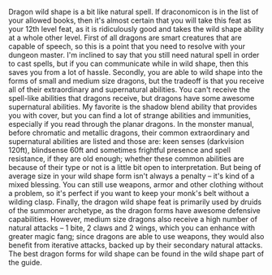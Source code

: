 Dragon wild shape is a bit like natural spell. If draconomicon is in the list of your allowed books, then it's almost certain that you will take this feat as your 12th level feat, as it is ridiculously good and takes the wild shape ability at a whole other level. First of all dragons are smart creatures that are capable of speech, so this is a point that you need to resolve with your dungeon master. I'm inclined to say that you still need natural spell in order to cast spells, but if you can communicate while in wild shape, then this saves you from a lot of hassle. Secondly, you are able to wild shape into the forms of small and medium size dragons, but the tradeoff is that you receive all of their extraordinary and supernatural abilities. You can't receive the spell-like abilities that dragons receive, but dragons have some awesome supernatural abilities. My favorite is the shadow blend ability that provides you with cover, but you can find a lot of strange abilities and immunities, especially if you read through the planar dragons. In the monster manual, before chromatic and metallic dragons, their common extraordinary and supernatural abilities are listed and those are: keen senses (darkvision 120ft), blindsense 60ft and sometimes frightful presence and spell resistance, if they are old enough; whether these common abilities are because of their type or not is a little bit open to interpretation. But being of average size in your wild shape form isn't always a penalty – it's kind of a mixed blessing. You can still use weapons, armor and other clothing without a problem, so it's perfect if you want to keep your monk's belt without a wilding clasp. Finally, the dragon wild shape feat is primarily used by druids of the summoner archetype, as the dragon forms have awesome defensive capabilities. However, medium size dragons also receive a high number of natural attacks – 1 bite, 2 claws and 2 wings, which you can enhance with greater magic fang; since dragons are able to use weapons, they would also benefit from iterative attacks, backed up by their secondary natural attacks. The best dragon forms for wild shape can be found in the wild shape part of the guide.
